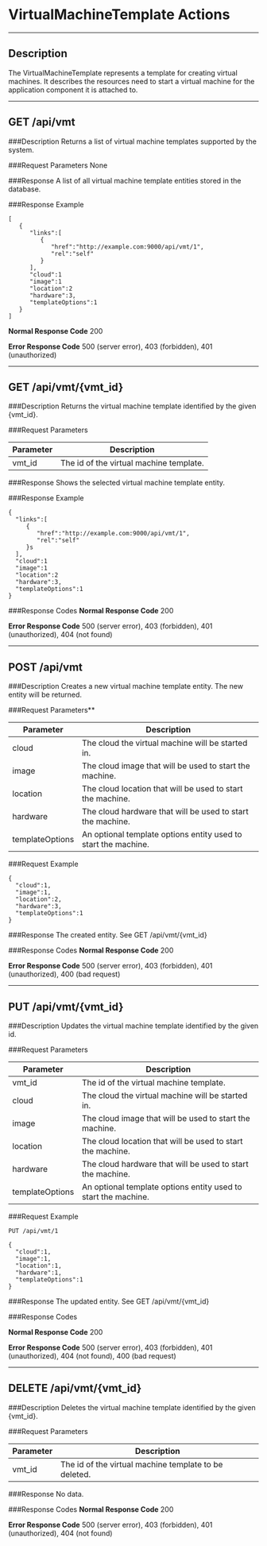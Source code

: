 ﻿# VirtualMachineTemplate Actions
***

## Description

The VirtualMachineTemplate represents a template for creating virtual machines. It describes the resources need to start a virtual machine for the application component it is attached to.
***

## GET /api/vmt

###Description
Returns a list of virtual machine templates supported by the system.

###Request Parameters
None

###Response
A list of all virtual machine template entities stored in the database.

###Response Example
```
[
   {
      "links":[
         {
            "href":"http://example.com:9000/api/vmt/1",
            "rel":"self"
         }
      ],
      "cloud":1
      "image":1
      "location":2
      "hardware":3,
      "templateOptions":1
   }
]
```
**Normal Response Code** 200

**Error Response Code** 500 (server error), 403 (forbidden), 401 (unauthorized)
***
## GET /api/vmt/{vmt_id}

###Description
Returns the virtual machine template identified by the given {vmt_id}.

###Request Parameters

Parameter     | Description
------------- | -------------
vmt_id        | The id of the virtual machine template.

###Response
Shows the selected virtual machine template entity.

###Response Example
```
{
  "links":[
     {
        "href":"http://example.com:9000/api/vmt/1",
        "rel":"self"
     }s
  ],
  "cloud":1
  "image":1
  "location":2
  "hardware":3,
  "templateOptions":1
}
```
###Response Codes
**Normal Response Code** 200

**Error Response Code** 500 (server error), 403 (forbidden), 401 (unauthorized), 404 (not found)
***
## POST /api/vmt

###Description
Creates a new virtual machine template entity. The new entity will be returned.

###Request Parameters**

Parameter     | Description
------------- | ----------------------------------------------------------
cloud         | The cloud the virtual machine will be started in.
image    | The cloud image that will be used to start the machine.
location | The cloud location that will be used to start the machine.
hardware | The cloud hardware that will be used to start the machine.
templateOptions | An optional template options entity used to start the machine.

###Request Example
```
{
  "cloud":1,
  "image":1,
  "location":2,
  "hardware":3,
  "templateOptions":1
}
```
###Response
The created entity. See GET /api/vmt/{vmt_id}

###Response Codes
**Normal Response Code** 200

**Error Response Code** 500 (server error), 403 (forbidden), 401 (unauthorized), 400 (bad request)
***
## PUT /api/vmt/{vmt_id}

###Description
Updates the virtual machine template identified by the given id.

###Request Parameters

Parameter     | Description
------------- | -------------
vmt_id        | The id of the virtual machine template.
cloud         | The cloud the virtual machine will be started in.
image    | The cloud image that will be used to start the machine.
location | The cloud location that will be used to start the machine.
hardware | The cloud hardware that will be used to start the machine.
templateOptions | An optional template options entity used to start the machine.

###Request Example
```
PUT /api/vmt/1
```
```
{
  "cloud":1,
  "image":1,
  "location":1,
  "hardware":1,
  "templateOptions":1
}
```
###Response
The updated entity. See GET /api/vmt/{vmt_id}

###Response Codes

**Normal Response Code** 200

**Error Response Code** 500 (server error), 403 (forbidden), 401 (unauthorized), 404 (not found), 400 (bad request)
***
## DELETE /api/vmt/{vmt_id}

###Description
Deletes the virtual machine template identified by the given {vmt_id}.

###Request Parameters

Parameter     | Description
------------- | -----------------------------------------------------
vmt_id        | The id of the virtual machine template to be deleted.

###Response
No data.

###Response Codes
**Normal Response Code** 200

**Error Response Code** 500 (server error), 403 (forbidden), 401 (unauthorized), 404 (not found)

